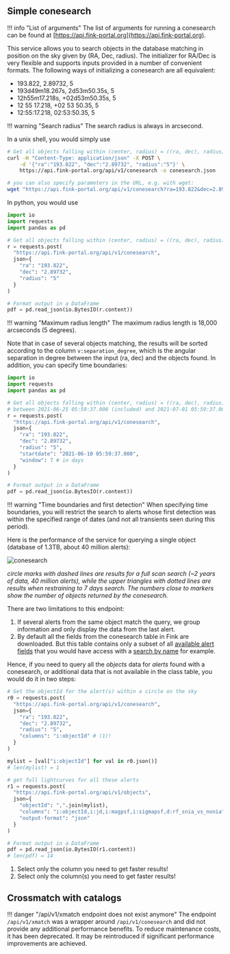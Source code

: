 ## Simple conesearch

!!! info "List of arguments"
    The list of arguments for running a conesearch can be found at [https://api.fink-portal.org](https://api.fink-portal.org).

This service allows you to search objects in the database matching in position on the sky given by (RA, Dec, radius). The initializer for RA/Dec is very flexible and supports inputs provided in a number of convenient formats. The following ways of initializing a conesearch are all equivalent:

* 193.822, 2.89732, 5
* 193d49m18.267s, 2d53m50.35s, 5
* 12h55m17.218s, +02d53m50.35s, 5
* 12 55 17.218, +02 53 50.35, 5
* 12:55:17.218, 02:53:50.35, 5

!!! warning "Search radius"
    The search radius is always in arcsecond.

In a unix shell, you would simply use

```bash
# Get all objects falling within (center, radius) = ((ra, dec), radius)
curl -H "Content-Type: application/json" -X POST \
    -d '{"ra":"193.822", "dec":"2.89732", "radius":"5"}' \
    https://api.fink-portal.org/api/v1/conesearch -o conesearch.json

# you can also specify parameters in the URL, e.g. with wget:
wget "https://api.fink-portal.org/api/v1/conesearch?ra=193.822&dec=2.89732&radius=5&startdate=2021-06-10 05:59:37.000&window=7&output-format=json" -O conesearch.json
```

In python, you would use

```python
import io
import requests
import pandas as pd

# Get all objects falling within (center, radius) = ((ra, dec), radius)
r = requests.post(
  "https://api.fink-portal.org/api/v1/conesearch",
  json={
    "ra": "193.822",
    "dec": "2.89732",
    "radius": "5"
  }
)

# Format output in a DataFrame
pdf = pd.read_json(io.BytesIO(r.content))
```

!!! warning "Maximum radius length"
    The maximum radius length is 18,000 arcseconds (5 degrees).


Note that in case of several objects matching, the results will be sorted according to the column
`v:separation_degree`, which is the angular separation in degree between the input (ra, dec) and the objects found. In addition, you can specify time boundaries:

```python
import io
import requests
import pandas as pd

# Get all objects falling within (center, radius) = ((ra, dec), radius)
# between 2021-06-25 05:59:37.000 (included) and 2021-07-01 05:59:37.000 (excluded)
r = requests.post(
  "https://api.fink-portal.org/api/v1/conesearch",
  json={
    "ra": "193.822",
    "dec": "2.89732",
    "radius": "5",
    "startdate": "2021-06-10 05:59:37.000",
    "window": 7 # in days
  }
)

# Format output in a DataFrame
pdf = pd.read_json(io.BytesIO(r.content))
```

!!! warning "Time boundaries and first detection"
    When specifying time boundaries, you will restrict the search to alerts whose first detection was within the specified range of dates (and not all transients seen during this period).

Here is the performance of the service for querying a
single object (database of 1.3TB, about 40 million alerts):

![conesearch](https://user-images.githubusercontent.com/20426972/123047697-e493a500-d3fd-11eb-9f30-216dce9cbf43.png)

_circle marks with dashed lines are results for a full scan search (~2 years of data, 40 million alerts), while the upper triangles with dotted lines are results when restraining to 7 days search. The numbers close to markers show the number of objects returned by the conesearch._

There are two limitations to this endpoint:

1. If several alerts from the same object match the query, we group information and only display the data from the last alert.
2. By default all the fields from the conesearch table in Fink are downloaded. But this table contains only a subset of all [available alert fields](https://api.fink-portal.org/api/v1/schema) that you would have access with a [search by name](objectid.md) for example.

Hence, if you need to query all the _objects_ data for _alerts_ found with a conesearch, or additional data that is not available in the class table, you would do it in two steps:

```python
# Get the objectId for the alert(s) within a circle on the sky
r0 = requests.post(
  "https://api.fink-portal.org/api/v1/conesearch",
  json={
    "ra": "193.822",
    "dec": "2.89732",
    "radius": "5",
    "columns": "i:objectId" # (1)!
  }
)

mylist = [val["i:objectId"] for val in r0.json()]
# len(mylist) = 1

# get full lightcurves for all these alerts
r1 = requests.post(
  "https://api.fink-portal.org/api/v1/objects",
  json={
    "objectId": ",".join(mylist),
    "columns": "i:objectId,i:jd,i:magpsf,i:sigmapsf,d:rf_snia_vs_nonia", # (2)!
    "output-format": "json"
  }
)

# Format output in a DataFrame
pdf = pd.read_json(io.BytesIO(r1.content))
# len(pdf) = 14
```

1. Select only the column you need to get faster results!
2. Select only the column(s) you need to get faster results!

## Crossmatch with catalogs

!!! danger "/api/v1/xmatch endpoint does not exist anymore"
    The endpoint `/api/v1/xmatch` was a wrapper around `/api/v1/conesearch` and did not provide any additional performance benefits. To reduce maintenance costs, it has been deprecated. It may be reintroduced if significant performance improvements are achieved.
